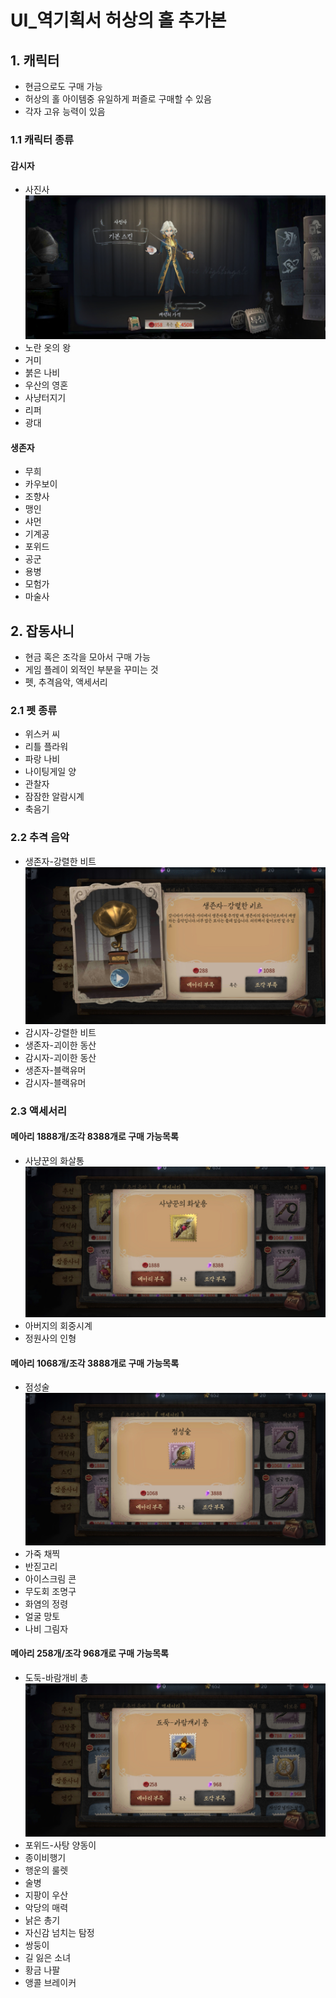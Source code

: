 # UI_역기획서 허상의 홀 추가본

## 1. 캐릭터
 * 현금으로도 구매 가능
 * 허상의 홀 아이템중 유일하게 퍼즐로 구매할 수 있음
 * 각자 고유 능력이 있음

### 1.1 캐릭터 종류

#### 감시자
  * 사진사
      ![감시자_예시](https://github.com/straipe/2018920028-intro/blob/master/UI_%EC%BA%90%EB%A6%AD%ED%84%B0%2B%EC%9E%A1%EB%8F%99%EC%82%AC%EB%8B%88/%EC%BA%90%EB%A6%AD%ED%84%B0%2B%EC%9E%A1%EB%8F%99%EC%82%AC%EB%8B%88_%EC%98%88%EC%8B%9C/%EA%B0%90%EC%8B%9C%EC%9E%90_%EC%98%88%EC%8B%9C.png)
  * 노란 옷의 왕
  * 거미
  * 붉은 나비
  * 우산의 영혼
  * 사냥터지기
  * 리퍼
  * 광대

#### 생존자
  * 무희
  * 카우보이
  * 조향사
  * 맹인
  * 샤먼
  * 기계공
  * 포위드
  * 공군
  * 용병
  * 모험가
  * 마술사

## 2. 잡동사니
 * 현금 혹은 조각을 모아서 구매 가능
 * 게임 플레이 외적인 부분을 꾸미는 것
 * 펫, 추격음악, 액세서리

### 2.1 펫 종류
 * 위스커 씨
 * 리틀 플라워
 * 파랑 나비
 * 나이팅게일 양
 * 관찰자
 * 잠잠한 알람시계
 * 축음기

### 2.2 추격 음악
 * 생존자-강렬한 비트
    ![추각음악_예시](https://github.com/straipe/2018920028-intro/blob/master/UI_%EC%BA%90%EB%A6%AD%ED%84%B0%2B%EC%9E%A1%EB%8F%99%EC%82%AC%EB%8B%88/%EC%BA%90%EB%A6%AD%ED%84%B0%2B%EC%9E%A1%EB%8F%99%EC%82%AC%EB%8B%88_%EC%98%88%EC%8B%9C/%EC%B6%94%EA%B2%A9%EC%9D%8C%EC%95%85_%EC%98%88%EC%8B%9C.png)
 * 감시자-강렬한 비트
 * 생존자-괴이한 동산
 * 감시자-괴이한 동산
 * 생존자-블랙유머
 * 감시자-블랙유머

### 2.3 액세서리
 #### 메아리 1888개/조각 8388개로 구매 가능목록 
 * 사냥꾼의 화살통
 ![액세서리_예시1](https://github.com/straipe/2018920028-intro/blob/master/UI_%EC%BA%90%EB%A6%AD%ED%84%B0%2B%EC%9E%A1%EB%8F%99%EC%82%AC%EB%8B%88/%EC%BA%90%EB%A6%AD%ED%84%B0%2B%EC%9E%A1%EB%8F%99%EC%82%AC%EB%8B%88_%EC%98%88%EC%8B%9C/%EC%95%A1%EC%84%B8%EC%84%9C%EB%A6%AC_%EC%98%88%EC%8B%9C1.png)
 * 아버지의 회중시계
 * 정원사의 인형
 #### 메아리 1068개/조각 3888개로 구매 가능목록
 * 점성술
 ![액세서리_예시2](https://github.com/straipe/2018920028-intro/blob/master/UI_%EC%BA%90%EB%A6%AD%ED%84%B0%2B%EC%9E%A1%EB%8F%99%EC%82%AC%EB%8B%88/%EC%BA%90%EB%A6%AD%ED%84%B0%2B%EC%9E%A1%EB%8F%99%EC%82%AC%EB%8B%88_%EC%98%88%EC%8B%9C/%EC%95%A1%EC%84%B8%EC%84%9C%EB%A6%AC_%EC%98%88%EC%8B%9C2.png)
 * 가죽 채찍
 * 반짇고리
 * 아이스크림 콘
 * 무도회 조명구
 * 화염의 정령
 * 얼굴 망토
 * 나비 그림자
 #### 메아리 258개/조각 968개로 구매 가능목록
 * 도둑-바람개비 총
 ![액세서리_예시3](https://github.com/straipe/2018920028-intro/blob/master/UI_%EC%BA%90%EB%A6%AD%ED%84%B0%2B%EC%9E%A1%EB%8F%99%EC%82%AC%EB%8B%88/%EC%BA%90%EB%A6%AD%ED%84%B0%2B%EC%9E%A1%EB%8F%99%EC%82%AC%EB%8B%88_%EC%98%88%EC%8B%9C/%EC%95%A1%EC%84%B8%EC%84%9C%EB%A6%AC_%EC%98%88%EC%8B%9C3.png)
 * 포위드-사탕 양동이
 * 종이비행기
 * 행운의 룰렛
 * 술병
 * 지팡이 우산
 * 악당의 매력
 * 낡은 총기
 * 자신감 넘치는 탐정
 * 쌍둥이
 * 길 잃은 소녀
 * 황금 나팔
 * 앵콜 브레이커
